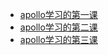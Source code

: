 - [apollo学习的第一课](https://blog.apollographql.com/full-stack-react-graphql-tutorial-582ac8d24e3b)
- [apollo学习的第二课](https://blog.apollographql.com/react-graphql-tutorial-part-2-server-99d0528c7928)
- [apollo学习的第三课](https://dev-blog.apollodata.com/react-graphql-tutorial-mutations-764d7ec23c15)